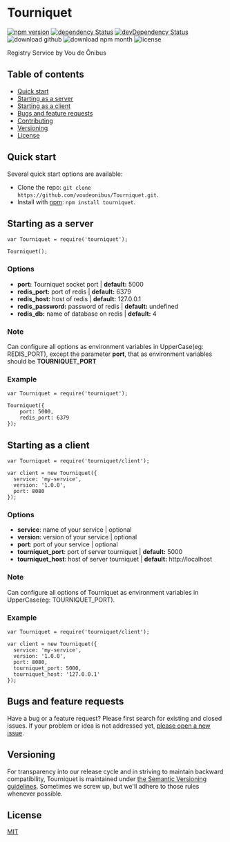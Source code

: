 # Tourniquet

[![npm version](https://img.shields.io/npm/v/tourniquet.svg?style=flat)](https://www.npmjs.com/package/tourniquet)
[![dependency Status](https://img.shields.io/david/voudeonibus/tourniquet.svg?style=flat)](https://david-dm.org/voudeonibus/tourniquet#info=dependencies)
[![devDependency Status](https://img.shields.io/david/dev/voudeonibus/tourniquet.svg?style=flat)](https://david-dm.org/voudeonibus/tourniquet#info=devDependencies)
![download github](https://img.shields.io/github/downloads/voudeonibus/Tourniquet/latest/total.svg)
![download npm month](https://img.shields.io/npm/dm/tourniquet.svg)
![license](https://img.shields.io/npm/l/tourniquet.svg)

Registry Service by Vou de Ônibus

## Table of contents

- [Quick start](#quick-start)
- [Starting as a server](#starting-as-a-server)
- [Starting as a client](#starting-as-a-client)
- [Bugs and feature requests](#bugs-and-feature-requests)
- [Contributing](#contributing)
- [Versioning](#versioning)
- [License](#license)

## Quick start

Several quick start options are available:

- Clone the repo: `git clone https://github.com/voudeonibus/Tourniquet.git`.
- Install with [npm](https://www.npmjs.com): `npm install tourniquet`.

## Starting as a server

```
var Tourniquet = require('tourniquet');

Tourniquet();
```

### Options

- **port:** Tourniquet socket port | **default:** 5000
- **redis_port:** port of redis | **default:** 6379
- **redis_host:** host of redis | **default:** 127.0.0.1
- **redis_password:** password of redis | **default:** undefined
- **redis_db:** name of database on redis | **default:** 4

### Note

Can configure all options as environment variables in UpperCase(eg: REDIS_PORT), except the parameter **port**, that as environment variables
should be **TOURNIQUET_PORT**

### Example

```
var Tourniquet = require('tourniquet');

Tourniquet({
    port: 5000,
    redis_port: 6379
});
```
## Starting as a client

```
var Tourniquet = require('tourniquet/client');

var client = new Tourniquet({
  service: 'my-service',
  version: '1.0.0',
  port: 8080
});

```

### Options

- **service**: name of your service | optional
- **version**: version of your service | optional
- **port**: port of your service | optional
- **tourniquet_port**: port of server tourniquet | **default:** 5000
- **tourniquet_host**: host of server tourniquet | **default:** http://localhost

### Note

Can configure all options of Tourniquet as environment variables in UpperCase(eg: TOURNIQUET_PORT).

### Example

```
var Tourniquet = require('tourniquet/client');

var client = new Tourniquet({
  service: 'my-service',
  version: '1.0.0',
  port: 8080,
  tourniquet_port: 5000,
  tourniquet_host: '127.0.0.1'
});

```

## Bugs and feature requests

Have a bug or a feature request? Please first search for existing and closed issues. If your problem or idea is not addressed yet, [please open a new issue](https://github.com/voudeonibus/Tourniquet/issues/new).

## Versioning

For transparency into our release cycle and in striving to maintain backward compatibility, Tourniquet is maintained under [the Semantic Versioning guidelines](http://semver.org/). Sometimes we screw up, but we'll adhere to those rules whenever possible.

## License

[MIT](https://github.com/voudeonibus/Tourniquet/blob/master/LICENSE)
